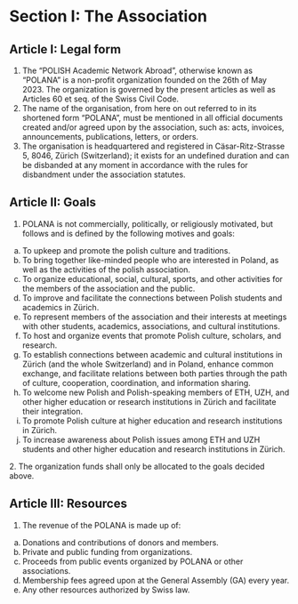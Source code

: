 # Section I: The Association

## Article I: Legal form
1. The “POLISH Academic Network Abroad”, otherwise known as “POLANA” is a non-profit organization founded on the 26th of May 2023. The organization is governed by the present articles as well as Articles 60 et seq. of the Swiss Civil Code.
2. The name of the organisation, from here on out referred to in its shortened form “POLANA”, must be mentioned in all official documents created and/or agreed upon by the association, such as: acts, invoices, announcements, publications, letters, or orders.
3. The organisation is headquartered and registered in Cäsar-Ritz-Strasse 5, 8046, Zürich (Switzerland); it exists for an undefined duration and can be disbanded at any moment in accordance with the rules for disbandment under the association statutes.

## Article II: Goals
1. POLANA is not commercially, politically, or religiously motivated, but follows and is defined by the following motives and goals:
  <ol type="a">
    <li>To upkeep and promote the polish culture and traditions.</li>
    <li>To bring together like-minded people who are interested in Poland, as well as the activities of the polish association.</li>
    <li>To organize educational, social, cultural, sports, and other activities for the members of the association and the public.</li>
    <li>To improve and facilitate the connections between Polish students and academics in Zürich.</li>
    <li>To represent members of the association and their interests at meetings with other students, academics, associations, and cultural institutions.</li>
    <li>To host and organize events that promote Polish culture, scholars, and research.</li>
    <li>To establish connections between academic and cultural institutions in Zürich (and the whole Switzerland) and in Poland, enhance common exchange, and facilitate relations between both parties through the path of culture, cooperation, coordination, and information sharing.</li>
    <li>To welcome new Polish and Polish-speaking members of ETH, UZH, and other higher education or research institutions in Zürich and facilitate their integration.</li>
    <li>To promote Polish culture at higher education and research institutions in Zürich.</li>
    <li>To increase awareness about Polish issues among ETH and UZH students and other higher education and research institutions in Zürich.</li>
  </ol>
2. The organization funds shall only be allocated to the goals decided above.

## Article III: Resources
1. The revenue of the POLANA is made up of:
  <ol type="a">
    <li>Donations and contributions of donors and members.</li>
    <li>Private and public funding from organizations.</li>
    <li>Proceeds from public events organized by POLANA or other associations.</li>
    <li>Membership fees agreed upon at the General Assembly (GA) every year.</li>
    <li>Any other resources authorized by Swiss law.</li>
  </ol>
